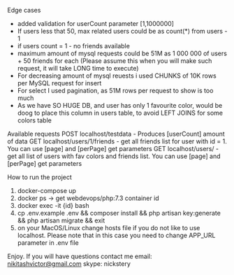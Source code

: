 Edge cases
 - added validation for userCount parameter [1,1000000]
 - If users less that 50, max related users could be as count(*) from users - 1
 - if users count = 1 - no friends available
 - maximum amount of mysql requests could be 51M as 1 000 000 of users + 50 friends for each (Please assume this when you will make such request, it will take LONG time to execute)
 - For decreasing amount of mysql reuests i used CHUNKS of 10K rows per MySQL request for insert
 - For select I used pagination, as 51M rows per request to show is too much
 - As we have SO HUGE DB, and user has only 1 favourite color, would be doog to place this column in users table, to avoid LEFT JOINS for some colors table
 
 Available requests
 POST localhost/testdata - Produces [userCount] amount of data
 GET localhost/users/1/friends - get all friends list for user with id = 1. You can use [page] and [perPage] get parameters
 GET localhost/users/ - get all list of users with fav colors and friends list. You can use [page] and [perPage] get parameters
 
 How to run the project
 1) docker-compose up
 2) docker ps -> get webdevops/php:7.3 container id
 3) docker exec -it {id} bash
 4) cp .env.example .env && composer install && php artisan key:generate && php artisan migrate && exit
 5) on your MacOS/Linux change hosts file if you do not like to use localhost. Please note that in this case you need to change APP_URL parameter in .env file
 
 Enjoy. 
 If you will have questions contact me 
 email: nikitashvictor@gmail.com
 skype: nickstery